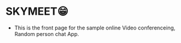 # SKYMEET:grin:

* This is the front page for the sample online Video conferenceing, Random person chat App.
